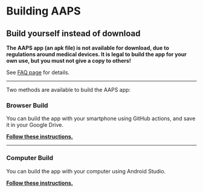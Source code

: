 # Building AAPS

## Build yourself instead of download

**The AAPS app (an apk file) is not available for download, due to regulations around medical devices. It is legal to build the app for your own use, but you must not give a copy to others!**

See [FAQ page](../UsefulLinks/FAQ.md) for details.

---

Two methods are available to build the AAPS app:

### Browser Build

You can build the app with your smartphone using GitHub actions, and save it in your Google Drive.

**[Follow these instructions.](./BrowserBuild.md)**

----

### Computer Build

You can build the app with your computer using Android Studio.

**[Follow these instructions.](./ComputerBuild.md)**

